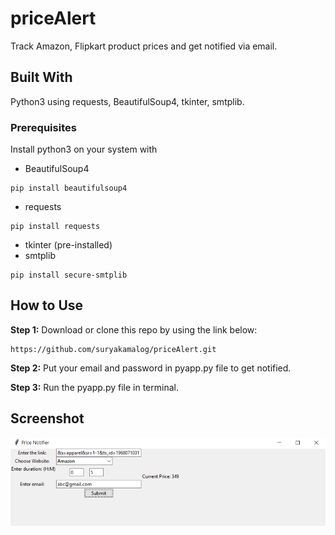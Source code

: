 # priceAlert

Track Amazon, Flipkart product prices and get notified via email. 

## Built With
Python3 using requests, BeautifulSoup4, tkinter, smtplib.

### Prerequisites
Install python3 on your system with
* BeautifulSoup4
```
pip install beautifulsoup4
```
* requests
```
pip install requests
```
* tkinter (pre-installed)
* smtplib
```
pip install secure-smtplib
```

## How to Use 

**Step 1:**
Download or clone this repo by using the link below:

```
https://github.com/suryakamalog/priceAlert.git
```
**Step 2:**
Put your email and password in pyapp.py file to get notified.


**Step 3:**
Run the pyapp.py file in terminal.
 
 
## Screenshot
![GitHub Logo](/screenshot.png)
